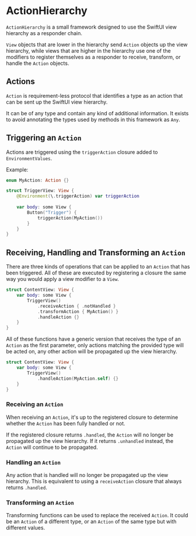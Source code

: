 # ActionHierarchy

`ActionHierarchy` is a small framework designed to use the SwiftUI view hierarchy as a responder chain.

`View` objects that are lower in the hierarchy send `Action` objects up the view hierarchy, while views that are higher in the hierarchy use one of the modifiers to register themselves as a responder to receive, transform, or handle the `Action` objects.

## Actions

`Action` is requirement-less protocol that identifies a type as an action that can be sent up the SwiftUI view hierarchy.

It can be of any type and contain any kind of additional information. It exists to avoid annotating the types used by methods in this framework as `Any`.

## Triggering an `Action`

Actions are triggered using the `triggerAction` closure added to `EnvironmentValues`.

Example:

```swift
enum MyAction: Action {}

struct TriggerView: View {
	@Environment(\.triggerAction) var triggerAction
	
	var body: some View {
		Button("Trigger") {
			triggerAction(MyAction())
		}
	}
}
```

## Receiving, Handling and Transforming an `Action`

There are three kinds of operations that can be applied to an `Action` that has been triggered. All of these are executed by registering a closure the same way you would apply a view modifier to a `View`.

```swift
struct ContentView: View {
	var body: some View {
		TriggerView()
			.receiveAction { .notHandled }
			.transformAction { MyAction() }
			.handleAction {}
	}
}
```

All of these functions have a generic version that receives the type of an `Action` as the first parameter, only actions matching the provided type will be acted on, any other action will be propagated up the view hierarchy.

```swift
struct ContentView: View {
	var body: some View {
		TriggerView()
			.handleAction(MyAction.self) {}
	}
}
```

### Receiving an `Action`

When receiving an `Action`, it's up to the registered closure to determine whether the `Action` has been fully handled or not.

If the registered closure returns `.handled`, the `Action` will no longer be propagated up the view hierarchy.
If it returns `.unhandled` instead, the `Action` will continue to be propagated.

### Handling an `Action`

Any action that is handled will no longer be propagated up the view hierarchy. This is equivalent to using a `receiveAction` closure that always returns `.handled`.

### Transforming an `Action`

Transforming functions can be used to replace the received `Action`. It could be an `Action` of a different type, or an `Action` of the same type but with different values.
